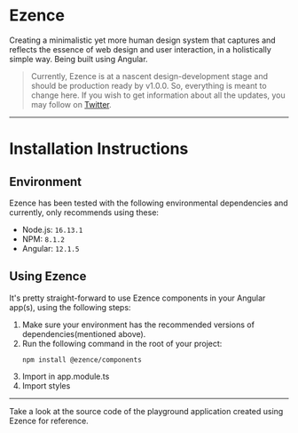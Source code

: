 # Ezence

Creating a minimalistic yet more human design system that captures and reflects the essence of web design and user interaction, in a holistically simple way. Being built using Angular.

> Currently, Ezence is at a nascent design-development stage and should be production ready by v1.0.0. So, everything is meant to change here. If you wish to get information about all the updates, you may follow on [Twitter](https://twitter.com/sahilbabbarrr).

------

# Installation Instructions

## Environment
Ezence has been tested with the following environmental dependencies and currently, only recommends using these:
- Node.js: `16.13.1`
- NPM: `8.1.2`
- Angular: `12.1.5`

## Using Ezence
It's pretty straight-forward to use Ezence components in your Angular app(s), using the following steps:
1. Make sure your environment has the recommended versions of dependencies(mentioned above).
2. Run the following command in the root of your project:
    ```angular2html
    npm install @ezence/components
    ```
3. Import in app.module.ts
4. Import styles

------

Take a look at the source code of the playground application created using Ezence for reference.
